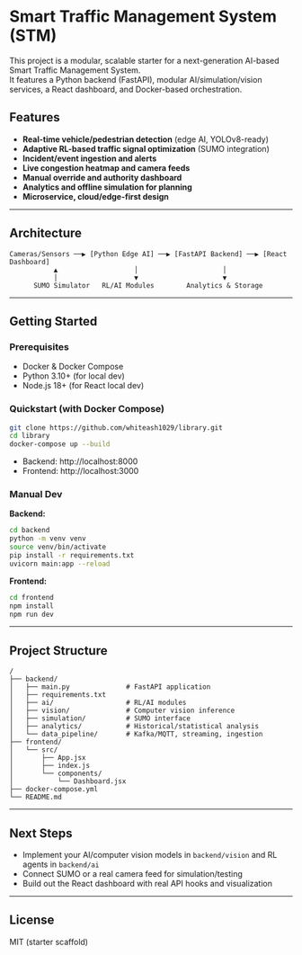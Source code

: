# Smart Traffic Management System (STM)

This project is a modular, scalable starter for a next-generation AI-based Smart Traffic Management System.  
It features a Python backend (FastAPI), modular AI/simulation/vision services, a React dashboard, and Docker-based orchestration.

## Features

- **Real-time vehicle/pedestrian detection** (edge AI, YOLOv8-ready)
- **Adaptive RL-based traffic signal optimization** (SUMO integration)
- **Incident/event ingestion and alerts**
- **Live congestion heatmap and camera feeds**
- **Manual override and authority dashboard**
- **Analytics and offline simulation for planning**
- **Microservice, cloud/edge-first design**

---

## Architecture

```
Cameras/Sensors ──▶ [Python Edge AI] ──▶ [FastAPI Backend] ──▶ [React Dashboard]
           ▲                   │                     │
           │                   ▼                     ▼
      SUMO Simulator   RL/AI Modules        Analytics & Storage
```

---

## Getting Started

### Prerequisites

- Docker & Docker Compose
- Python 3.10+ (for local dev)
- Node.js 18+ (for React local dev)

### Quickstart (with Docker Compose)

```bash
git clone https://github.com/whiteash1029/library.git
cd library
docker-compose up --build
```

- Backend: http://localhost:8000
- Frontend: http://localhost:3000

### Manual Dev

**Backend:**
```bash
cd backend
python -m venv venv
source venv/bin/activate
pip install -r requirements.txt
uvicorn main:app --reload
```

**Frontend:**
```bash
cd frontend
npm install
npm run dev
```

---

## Project Structure

```
/
├── backend/
│   ├── main.py              # FastAPI application
│   ├── requirements.txt
│   ├── ai/                  # RL/AI modules
│   ├── vision/              # Computer vision inference
│   ├── simulation/          # SUMO interface
│   ├── analytics/           # Historical/statistical analysis
│   └── data_pipeline/       # Kafka/MQTT, streaming, ingestion
├── frontend/
│   └── src/
│       ├── App.jsx
│       ├── index.js
│       └── components/
│           └── Dashboard.jsx
├── docker-compose.yml
└── README.md
```

---

## Next Steps

- Implement your AI/computer vision models in `backend/vision` and RL agents in `backend/ai`
- Connect SUMO or a real camera feed for simulation/testing
- Build out the React dashboard with real API hooks and visualization

---

## License

MIT (starter scaffold)
